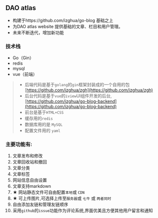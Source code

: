 ## DAO atlas
+ 构建于https://github.com/izghua/go-blog 基础之上
+ 为DAO atlas website 提供基础的文章、栏目和用户管理。
+ 未来不断迭代，增加新功能

### 技术栈
+ Go（Gin）
+ redis
+ mysql
+ vue（前端）
>   - 后端代码是基于`golang`的`gin`框架封装成的一个自用的包  [https://github.com/izghua/zgh](https://github.com/izghua/zgh)
>   - 后台代码是基于`vue`的`iview`UI组件开发的后台, [https://github.com/izghua/go-blog-backend](https://github.com/izghua/go-blog-backend)
>   - 前台是基于`HTML+CSS`
>   - 缓存用的`redis`
>   - 数据库用的是 `MySQL`
>   - 配置文件用的 `yaml`
> 
### 主要功能有:

1. 文章发布和修改
2. 文章回收站和撤回
3. 文章分类
4. 文章标签
5. 网站信息自由设置
6. 文章支持markdown
7. ★ 网站静态文件可自由配置`本地`或 `CDN`
8. ★ 可上传图片,可选择上传至`服务器`或 `七牛` 或 `两者同时`
9. 自由添加友链和管理友链顺序
10. 采用`github`的`issue`功能作为评论系统,界面优美且方便其他用户留言和通知
